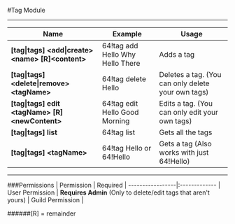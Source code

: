 #Tag Module

---

| Name                                                              | Example                           | Usage
|-------------------------------------------------------------------|-----------------------------------|----------
| **[tag&#124;tags] <add&#124;create> &lt;name> [R]&lt;content>**   | 64!tag add Hello Why Hello There  | Adds a tag
| **[tag&#124;tags] <delete&#124;remove> &lt;tagName>**             | 64!tag delete Hello               | Deletes a tag. (You can only delete your own tags)
| **[tag&#124;tags] edit &lt;tagName> [R]&lt;newContent>**          | 64!tag edit Hello Good Morning    | Edits a tag. (You can only edit your own tags)
| **[tag&#124;tags] list**                                          | 64!tag list                       | Gets all the tags
| **[tag&#124;tags] &lt;tagName>**                                  | 64!tag Hello or 64!Hello          | Gets a tag (Also works with just 64!Hello)

---
###Permissions
| Permission       | Required
| -----------------|:-------------
| User Permission  | **Requires Admin** (Only to delete/edit tags that aren't yours)
| Guild Permission |

######[R] = remainder
